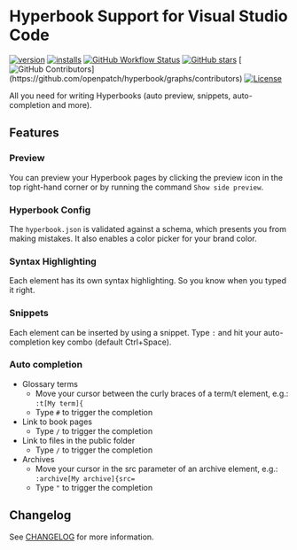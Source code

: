 # Hyperbook Support for Visual Studio Code

[![version](https://img.shields.io/vscode-marketplace/v/openpatch.hyperbook-studio.svg?label=version)](https://marketplace.visualstudio.com/items?itemName=openpatch.hyperbook-studio)
[![installs](https://img.shields.io/vscode-marketplace/d/openpatch.hyperbook-studio.svg?label=installs)](https://marketplace.visualstudio.com/items?itemName=openpatch.hyperbook-studio)
[![GitHub Workflow Status](https://img.shields.io/github/workflow/status/openpatch/hyperbook/Create%20Pull%20Request%20or%20Release)](https://github.com/openpatch/hyperbook/actions)
[![GitHub stars](https://img.shields.io/github/stars/openpatch/hyperbook.svg?label=github%20stars)](https://github.com/openpatch/hyperbook)
[![GitHub Contributors](https://img.shields.io/github/contributors/openpatch/hyperbook.svg?)](https://github.com/openpatch/hyperbook/graphs/contributors)
[![License](https://img.shields.io/github/license/openpatch/hyperbook)](https://github.com/openpatch/hyperbook)

All you need for writing Hyperbooks (auto preview, snippets, auto-completion and more).

## Features

### Preview

You can preview your Hyperbook pages by clicking the preview icon in the top right-hand corner or by running the command `Show side preview`.

### Hyperbook Config

The `hyperbook.json` is validated against a schema, which presents you
from making mistakes. It also enables a color picker for your brand
color.

### Syntax Highlighting

Each element has its own syntax highlighting. So you know when you typed it right.

### Snippets

Each element can be inserted by using a snippet. Type `:` and hit your auto-completion key combo (default Ctrl+Space).

### Auto completion

- Glossary terms
  - Move your cursor between the curly braces of a term/t element, e.g.: `:t[My term]{`
  - Type `#` to trigger the completion
- Link to book pages
  - Type `/` to trigger the completion
- Link to files in the public folder
  - Type `/` to trigger the completion
- Archives
  - Move your cursor in the src parameter of an archive element, e.g.: `:archive[My archive]{src=`
  - Type `"` to trigger the completion

## Changelog

See [CHANGELOG](CHANGELOG.md) for more information.
